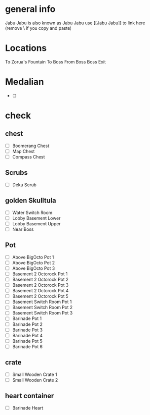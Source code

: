# general info 
Jabu Jabu is also known as Jabu Jabu use \[\[Jabu Jabu]] to link here (remove \\ if you copy and paste)

# Locations
To Zorua's Fountain
To Boss
From Boss
Boss Exit
# Medalian
- [ ] 
# check
## chest
- [ ] Boomerang Chest
- [ ] Map Chest
- [ ] Compass Chest
## Scrubs
- [ ] Deku Scrub
## golden Skulltula
- [ ] Water Switch Room
- [ ] Lobby Basement Lower
- [ ] Lobby Basement Upper
- [ ] Near Boss
## Pot
- [ ] Above BigOcto Pot 1
- [ ] Above BigOcto Pot 2
- [ ] Above BigOcto Pot 3
- [ ] Basement 2 Octorock Pot 1
- [ ] Basement 2 Octorock Pot 2
- [ ] Basement 2 Octorock Pot 3
- [ ] Basement 2 Octorock Pot 4
- [ ] Basement 2 Octorock Pot 5
- [ ] Basement Switch Room Pot 1
- [ ] Basement Switch Room Pot 2
- [ ] Basement Switch Room Pot 3
- [ ] Barinade Pot 1
- [ ] Barinade Pot 2
- [ ] Barinade Pot 3
- [ ] Barinade Pot 4
- [ ] Barinade Pot 5
- [ ] Barinade Pot 6
## crate
- [ ] Small Wooden Crate 1
- [ ] Small Wooden Crate 2
## heart container
- [ ] Barinade Heart